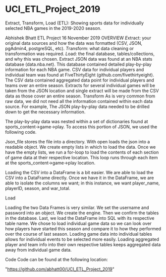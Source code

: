 # UCI_ETL_Project_2019
Extract, Transform, Load (ETL): Showing sports data for individually selected NBA games in the 2019-2020 season.

 
Abhishek Bhatt
ETL Project
16 November 2019
OVERVIEW
*E*xtract: your original data sources and how the data was formatted (CSV, JSON, pgAdmin4, postgreSQL, etc).
*T*ransform: what data cleaning or transformation was required.
*L*oad: the final database, tables/collections, and why this was chosen.
Extract
JSON data was found at an NBA stats database (data.nba.net). This database contained detailed play-by-play information for each NBA game. CSV data for individual players and individual team was found at FiveThirtyEight (github.com/fivethirtyeight). The CSV data contained aggregated data point for individual players and teams over an entire season. Extracts for several individual games will be taken from the JSON location and single extract will be made from the CSV data as those cover an entire season.
Transform
As is very common from raw data, we did not need all the information contained within each data source. For example, The JSON play-by-play data needed to be drilled down to get the necessary information.
 

The play-by-play data was nested within a set of dictionaries found at sports_content->game->play. To access this portion of JSON, we used the following code.
 
Json_file stores the file into a directory. With open loads the json into a readable object. We create empty lists in which to load the data. Once we have the empty lists, we run a for-loop to load the contents of each section of game data at their respective location. This loop runs through each item at the sports_content->game->play location.
 
Loading the CSV into a DataFrame is a bit easier. We are able to load the CSV into a DataFrame directly. Once we have it in the DataFrame, we are able to isolate the columns we want; in this instance, we want player_name, playerID, season, and war_total.

Load
 
 
Loading the two Data Frames is very similar. We set the username and password into an object. We create the engine. Then we confirm the tables in the database. Last, we load the DataFrame into SQL with its respective table name. We chose to load individual game data so we can look over how players have started this season and compare it to how they performed over the course of last season. Loading game data into individual tables allows for individual events to be selected more easily. Loading aggregated player and team info into their own respective tables keeps aggregated data away from individual game data.

Code
Code can be found at the following location:

"https://github.com/abhatt00/UCI_ETL_Project_2019"